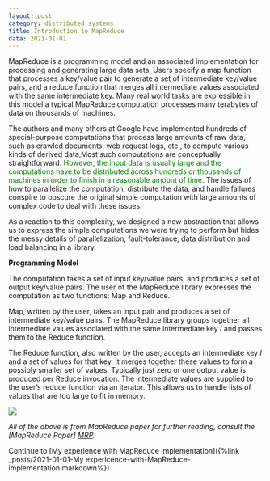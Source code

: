 ```yaml
---
layout: post
category: distributed systems
title: Introduction to MapReduce
data: 2021-01-01
---
```


MapReduce is a programming model and an associated implementation for processing and generating large data sets. Users specify a map function that processes a key/value pair to generate a set of intermediate key/value pairs, and a reduce function that merges all intermediate values associated with the same intermediate key. Many real world tasks are expressible in this model a typical MapReduce computation processes many terabytes of data on thousands of machines.

The authors and many others at Google have implemented hundreds of special-purpose
computations that process large amounts of raw data, such as crawled documents, web request logs, etc., to compute various kinds of derived data,Most such computations are conceptually straightforward. <span style="color:green">However, the input data is usually
large and the computations have to be distributed across
hundreds or thousands of machines in order to finish in
a reasonable amount of time.</span> The issues of how to parallelize the computation, distribute the data, and handle failures conspire to obscure the original simple computation with large amounts of complex code to deal with
these issues.

As a reaction to this complexity, we designed a new
abstraction that allows us to express the simple computations we were trying to perform but hides the messy details of parallelization, fault-tolerance, data distribution and load balancing in a library.

<b> Programming Model</b> 

The computation takes a set of input key/value pairs, and
produces a set of output key/value pairs. The user of
the MapReduce library expresses the computation as two
functions: Map and Reduce.

Map, written by the user, takes an input pair and produces a set of intermediate key/value pairs. The MapReduce library groups together all intermediate values associated with the same intermediate key <i>I</i> and passes them
to the Reduce function.

The Reduce function, also written by the user, accepts
an intermediate key  <i>I</i> and a set of values for that key. It
merges together these values to form a possibly smaller
set of values. Typically just zero or one output value is
produced per Reduce invocation. The intermediate values are supplied to the user’s reduce function via an iterator. This allows us to handle lists of values that are too
large to fit in memory.

<img src="{{site.baseurl}}/assets/img/mapReduce.png">

<i> All of the above is from MapReduce paper for further reading, consult the [MapReduce Paper] [MRP]. </i>

Continue to [My experience with MapReduce Implementation]({%link _posts/2021-01-01-My expericence-with-MapReduce-implementation.markdown%})



[MRP]: https://static.googleusercontent.com/media/research.google.com/en//archive/mapreduce-osdi04.pdf

